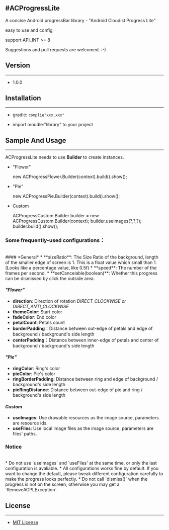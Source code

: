 #ACProgressLite
---
A concise Android progressBar library - "Android Cloudist Progress Lite"

easy to use and config

support API_INT >= 8

Suggestions and pull requests are welcomed. :-)

## Version
---
* 1.0.0

## Installation
---
* gradle: `complie"xxx.xxx"`

* import moudle:"library" to your project

## Sample And Usage
---

ACProgressLite needs to use **Builder** to create instances.

* "Flower"


    new ACProgressFlower.Builder(context).build().show();


* "Pie"


    new ACProgressPie.Builder(context).build().show();


* Custom


    ACProgressCustom.Builder builder = new ACProgressCustom.Builder(context);
    builder.useImages(?,?,?);
    builder.build().show();

### **Some frequently-used configurations：**
<br/>
#### *General*
* **sizeRatio**: The Size Ratio of the background, length of the smaller edge of screen is 1. This is a float value which small than 1. (Looks like a percentage value, like 0.5f)
* **speed**: The number of the frames per second.
* **setCancelable(boolean)**: Whether this progress can be dismissed by click the outside area.

#### *"Flower"*
* **direction**: Direction of rotation *DIRECT_CLOCKWISE or DIRECT_ANTI_CLOCKWISE*
* **themeColor**: Start color
* **fadeColor**: End color
* **petalCount**: Petals count
* **borderPadding**：Distance between out-edge of petals and edge of background / background's side length
* **centerPadding**：Distance between inner-edge of petals and center of background / background's side length

#### *"Pie"*
* **ringColor**: Ring's color
* **pieColor**: Pie's color
* **ringBorderPadding**: Distance between ring and edge of background / background's side length
* **pieRingDistance**: Distance between out-edge of pie and ring / background's side length

#### *Custom*
* **useImages**: Use drawable resources as the image source, parameters are resource ids.
* **useFiles**: Use local image files as the image source, parameters are files' paths.

### **Notice**
<br/>
* Do not use `useImages` and `useFiles' at the same time, or only the last configuration is avaliable.
* All configurations works fine by default. If you want to change the default, please tweak different configuration carefully to make the progress looks perfectly.
* Do not call `dismiss()` when the progress is not on the screen, otherwise you may get a `RemoveACPLException`.


## License
---
* [MIT License](http://mit-license.org/)